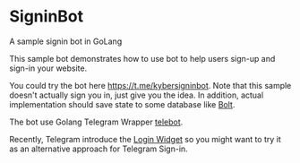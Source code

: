 # SigninBot
A sample signin bot in GoLang

This sample bot demonstrates how to use bot to help users sign-up and sign-in your website.

You could try the bot here https://t.me/kybersigninbot. Note that this sample doesn't actually sign you in, just give you the idea. In addition, actual implementation should save state to some database like [Bolt](https://github.com/boltdb/bolt).

The bot use Golang Telegram Wrapper [telebot](https://gopkg.in/tucnak/telebot.v2).

Recently, Telegram introduce the [Login Widget](https://core.telegram.org/widgets/login) so you might want to try it as an alternative approach for Telegram Sign-in.

